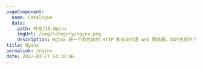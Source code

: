 ```yaml
---
pageComponent: 
  name: Catalogue
  data: 
    path: 开发/15.Nginx
    imgUrl: /img/category/nginx.png
    description: Nginx 是一个高性能的 HTTP 和反向代理 web 服务器，同时也提供了 IMAP/POP3/SMTP 服务
title: Nginx
permalink: /nginx
date: 2022-03-27 14:18:46
---
```


